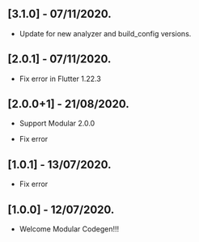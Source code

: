 ## [3.1.0] - 07/11/2020.
* Update for new analyzer and build_config versions.

## [2.0.1] - 07/11/2020.
* Fix error in Flutter 1.22.3

## [2.0.0+1] - 21/08/2020.
* Support Modular 2.0.0

* Fix error

## [1.0.1] - 13/07/2020.

* Fix error

## [1.0.0] - 12/07/2020.

* Welcome Modular Codegen!!!
